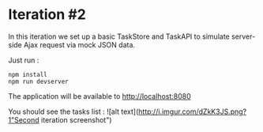 Iteration #2
============

In this iteration we set up a basic TaskStore and TaskAPI to simulate server-side Ajax request via mock JSON data.

Just run :
```shell
npm install
npm run devserver
```

The application will be available to [http://localhost:8080](http://localhost:8000)

You should see the tasks list :
![alt text](http://i.imgur.com/dZkK3JS.png?1"Second iteration screenshot")